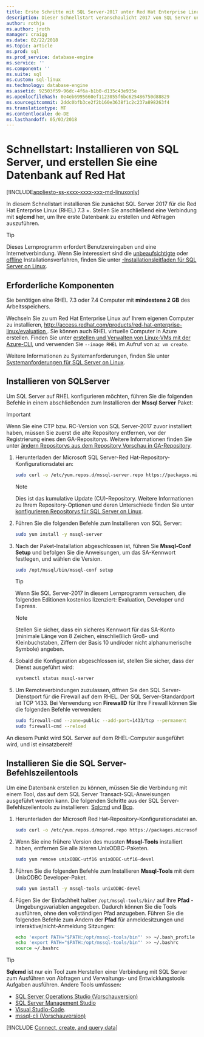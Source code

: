 ```yaml
---
title: Erste Schritte mit SQL Server-2017 unter Red Hat Enterprise Linux | Microsoft Docs
description: Dieser Schnellstart veranschaulicht 2017 von SQL Server unter Red Hat Enterprise Linux installieren und dann zu erstellen und Abfragen einer Datenbank mit Sqlcmd an.
author: rothja
ms.author: jroth
manager: craigg
ms.date: 02/22/2018
ms.topic: article
ms.prod: sql
ms.prod_service: database-engine
ms.service: ''
ms.component: ''
ms.suite: sql
ms.custom: sql-linux
ms.technology: database-engine
ms.assetid: 92503f59-96dc-4f6a-b1b0-d135c43e935e
ms.openlocfilehash: 0e4eb6995660ef1123055f6bc625486750d88829
ms.sourcegitcommit: 2ddc0bfb3ce2f2b160e3638f1c2c237a898263f4
ms.translationtype: MT
ms.contentlocale: de-DE
ms.lasthandoff: 05/03/2018
---
```

# <a name="quickstart-install-sql-server-and-create-a-database-on-red-hat"></a>Schnellstart: Installieren von SQL Server, und erstellen Sie eine Datenbank auf Red Hat

[!INCLUDE[appliesto-ss-xxxx-xxxx-xxx-md-linuxonly](../includes/appliesto-ss-xxxx-xxxx-xxx-md-linuxonly.md)]

In diesem Schnellstart installieren Sie zunächst SQL Server 2017 für die Red Hat Enterprise Linux (RHEL) 7.3 +. Stellen Sie anschließend eine Verbindung mit **sqlcmd** her, um Ihre erste Datenbank zu erstellen und Abfragen auszuführen.

> [!TIP]
> Dieses Lernprogramm erfordert Benutzereingaben und eine Internetverbindung. Wenn Sie interessiert sind die [unbeaufsichtigte](sql-server-linux-setup.md#unattended) oder [offline](sql-server-linux-setup.md#offline) Installationsverfahren, finden Sie unter [-Installationsleitfaden für SQL Server on Linux](sql-server-linux-setup.md).

## <a name="prerequisites"></a>Erforderliche Komponenten

Sie benötigen eine RHEL 7.3 oder 7.4 Computer mit **mindestens 2 GB** des Arbeitsspeichers.

Wechseln Sie zu um Red Hat Enterprise Linux auf Ihrem eigenen Computer zu installieren, [ http://access.redhat.com/products/red-hat-enterprise-linux/evaluation ](http://access.redhat.com/products/red-hat-enterprise-linux/evaluation). Sie können auch RHEL virtuelle Computer in Azure erstellen. Finden Sie unter [erstellen und Verwalten von Linux-VMs mit der Azure-CLI](https://docs.microsoft.com/azure/virtual-machines/linux/tutorial-manage-vm), und verwenden Sie `--image RHEL` im Aufruf von `az vm create`.

Weitere Informationen zu Systemanforderungen, finden Sie unter [Systemanforderungen für SQL Server on Linux](sql-server-linux-setup.md#system).

## <a id="install"></a>Installieren von SQLServer

Um SQL Server auf RHEL konfigurieren möchten, führen Sie die folgenden Befehle in einem abschließenden zum Installieren der **Mssql Server** Paket:

> [!IMPORTANT]
> Wenn Sie eine CTP bzw. RC-Version von SQL Server-2017 zuvor installiert haben, müssen Sie zuerst die alte Repository entfernen, vor der Registrierung eines den GA-Repositorys. Weitere Informationen finden Sie unter [ändern Repositorys aus dem Repository Vorschau in GA-Repository](sql-server-linux-change-repo.md).

1. Herunterladen der Microsoft SQL Server-Red Hat-Repository-Konfigurationsdatei an:

   ```bash
   sudo curl -o /etc/yum.repos.d/mssql-server.repo https://packages.microsoft.com/config/rhel/7/mssql-server-2017.repo
   ```

   > [!NOTE]
   > Dies ist das kumulative Update (CU)-Repository. Weitere Informationen zu Ihrem Repository-Optionen und deren Unterschiede finden Sie unter [konfigurieren Repositorys für SQL Server on Linux](sql-server-linux-change-repo.md).

1. Führen Sie die folgenden Befehle zum Installieren von SQL Server:

   ```bash
   sudo yum install -y mssql-server
   ```

1. Nach der Paket-Installation abgeschlossen ist, führen Sie **Mssql-Conf Setup** und befolgen Sie die Anweisungen, um das SA-Kennwort festlegen, und wählen die Version.

   ```bash
   sudo /opt/mssql/bin/mssql-conf setup
   ```
   > [!TIP]
   > Wenn Sie SQL Server-2017 in diesem Lernprogramm versuchen, die folgenden Editionen kostenlos lizenziert: Evaluation, Developer und Express.

   > [!NOTE]
   > Stellen Sie sicher, dass ein sicheres Kennwort für das SA-Konto (minimale Länge von 8 Zeichen, einschließlich Groß- und Kleinbuchstaben, Ziffern der Basis 10 und/oder nicht alphanumerische Symbole) angeben.

1. Sobald die Konfiguration abgeschlossen ist, stellen Sie sicher, dass der Dienst ausgeführt wird:

   ```bash
   systemctl status mssql-server
   ```
   
1. Um Remoteverbindungen zuzulassen, öffnen Sie den SQL Server-Dienstport für die Firewall auf dem RHEL. Der SQL Server-Standardport ist TCP 1433. Bei Verwendung von **FirewallD** für Ihre Firewall können Sie die folgenden Befehle verwenden:

   ```bash
   sudo firewall-cmd --zone=public --add-port=1433/tcp --permanent
   sudo firewall-cmd --reload
   ```

An diesem Punkt wird SQL Server auf dem RHEL-Computer ausgeführt wird, und ist einsatzbereit!

## <a id="tools"></a>Installieren Sie die SQL Server-Befehlszeilentools

Um eine Datenbank erstellen zu können, müssen Sie die Verbindung mit einem Tool, das auf dem SQL Server Transact-SQL-Anweisungen ausgeführt werden kann. Die folgenden Schritte aus der SQL Server-Befehlszeilentools zu installieren: [Sqlcmd](../tools/sqlcmd-utility.md) und [Bcp](../tools/bcp-utility.md).

1. Herunterladen der Microsoft Red Hat-Repository-Konfigurationsdatei an.

   ```bash
   sudo curl -o /etc/yum.repos.d/msprod.repo https://packages.microsoft.com/config/rhel/7/prod.repo
   ```

1. Wenn Sie eine frühere Version des mussten **Mssql-Tools** installiert haben, entfernen Sie alle älteren UnixODBC-Paketen.

   ```bash
   sudo yum remove unixODBC-utf16 unixODBC-utf16-devel
   ```

1. Führen Sie die folgenden Befehle zum Installieren **Mssql-Tools** mit dem UnixODBC Developer-Paket.

   ```bash
   sudo yum install -y mssql-tools unixODBC-devel
   ```

1. Fügen Sie der Einfachheit halber `/opt/mssql-tools/bin/` auf Ihre **Pfad** -Umgebungsvariablen angegeben. Dadurch können Sie die Tools ausführen, ohne den vollständigen Pfad anzugeben. Führen Sie die folgenden Befehle zum Ändern der **Pfad** für anmeldesitzungen und interaktive/nicht-Anmeldung Sitzungen:

   ```bash
   echo 'export PATH="$PATH:/opt/mssql-tools/bin"' >> ~/.bash_profile
   echo 'export PATH="$PATH:/opt/mssql-tools/bin"' >> ~/.bashrc
   source ~/.bashrc
   ```

> [!TIP]
> **Sqlcmd** ist nur ein Tool zum Herstellen einer Verbindung mit SQL Server zum Ausführen von Abfragen und Verwaltungs- und Entwicklungstools Aufgaben ausführen. Andere Tools umfassen:
>
> * [SQL Server Operations Studio (Vorschauversion)](../sql-operations-studio/what-is.md)
> * [SQL Server Management Studio](sql-server-linux-develop-use-ssms.md)
> * [Visual Studio-Code](sql-server-linux-develop-use-vscode.md).
> * [mssql-cli (Vorschauversion)](https://blogs.technet.microsoft.com/dataplatforminsider/2017/12/12/try-mssql-cli-a-new-interactive-command-line-tool-for-sql-server/)

[!INCLUDE [Connect, create, and query data](../includes/sql-linux-quickstart-connect-query.md)]
